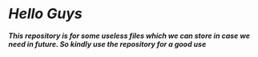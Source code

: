 # *Hello Guys*
***This repository is for some useless files which we can store in case we need in future.
So kindly use the repository for a good use***
